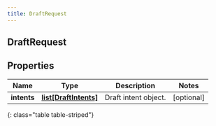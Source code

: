 ```yaml
---
title: DraftRequest
---
```

## DraftRequest

## Properties

|Name | Type | Description | Notes|
|------------ | ------------- | ------------- | -------------|
| **intents** | [**list[DraftIntents]**](DraftIntents.html) | Draft intent object. | [optional] |
{: class="table table-striped"}


